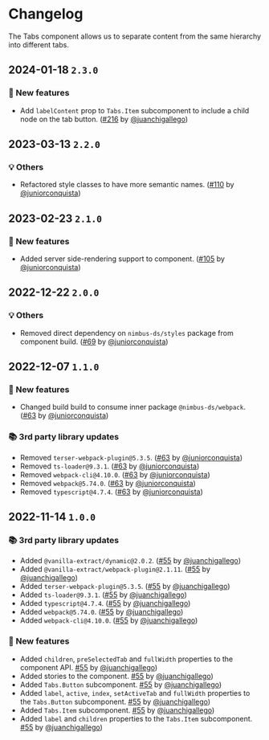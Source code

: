 # Changelog

The Tabs component allows us to separate content from the same hierarchy into different tabs.

## 2024-01-18 `2.3.0`

### 🎉 New features

- Add `labelContent` prop to `Tabs.Item` subcomponent to include a child node on the tab button. ([#216](https://github.com/TiendaNube/nimbus-design-system/pull/216) by [@juanchigallego](https://github.com/juanchigallego))

## 2023-03-13 `2.2.0`

### 💡 Others

- Refactored style classes to have more semantic names. ([#110](https://github.com/TiendaNube/nimbus-design-system/pull/110) by [@juniorconquista](https://github.com/juniorconquista))

## 2023-02-23 `2.1.0`

### 🎉 New features

- Added server side-rendering support to component. ([#105](https://github.com/TiendaNube/nimbus-design-system/pull/105) by [@juniorconquista](https://github.com/juniorconquista))

## 2022-12-22 `2.0.0`

### 💡 Others

- Removed direct dependency on `nimbus-ds/styles` package from component build. ([#69](https://github.com/TiendaNube/nimbus-design-system/pull/69) by [@juniorconquista](https://github.com/juniorconquista))

## 2022-12-07 `1.1.0`

### 🎉 New features

- Changed build build to consume inner package `@nimbus-ds/webpack`. ([#63](https://github.com/TiendaNube/nimbus-design-system/pull/63) by [@juniorconquista](https://github.com/juniorconquista))

### 📚 3rd party library updates

- Removed `terser-webpack-plugin@5.3.5`. ([#63](https://github.com/TiendaNube/nimbus-design-system/pull/63) by [@juniorconquista](https://github.com/juniorconquista))
- Removed `ts-loader@9.3.1`. ([#63](https://github.com/TiendaNube/nimbus-design-system/pull/63) by [@juniorconquista](https://github.com/juniorconquista))
- Removed `webpack-cli@4.10.0`. ([#63](https://github.com/TiendaNube/nimbus-design-system/pull/63) by [@juniorconquista](https://github.com/juniorconquista))
- Removed `webpack@5.74.0`. ([#63](https://github.com/TiendaNube/nimbus-design-system/pull/63) by [@juniorconquista](https://github.com/juniorconquista))
- Removed `typescript@4.7.4`. ([#63](https://github.com/TiendaNube/nimbus-design-system/pull/63) by [@juniorconquista](https://github.com/juniorconquista))

## 2022-11-14 `1.0.0`

### 📚 3rd party library updates

- Added `@vanilla-extract/dynamic@2.0.2`. ([#55](https://github.com/TiendaNube/nimbus-design-system/pull/55) by [@juanchigallego](https://github.com/juanchigallego))
- Added `@vanilla-extract/webpack-plugin@2.1.11`. ([#55](https://github.com/TiendaNube/nimbus-design-system/pull/55) by [@juanchigallego](https://github.com/juanchigallego))
- Added `terser-webpack-plugin@5.3.5`. ([#55](https://github.com/TiendaNube/nimbus-design-system/pull/55) by [@juanchigallego](https://github.com/juanchigallego))
- Added `ts-loader@9.3.1`. ([#55](https://github.com/TiendaNube/nimbus-design-system/pull/55) by [@juanchigallego](https://github.com/juanchigallego))
- Added `typescript@4.7.4`. ([#55](https://github.com/TiendaNube/nimbus-design-system/pull/55) by [@juanchigallego](https://github.com/juanchigallego))
- Added `webpack@5.74.0`. ([#55](https://github.com/TiendaNube/nimbus-design-system/pull/55) by [@juanchigallego](https://github.com/juanchigallego))
- Added `webpack-cli@4.10.0`. ([#55](https://github.com/TiendaNube/nimbus-design-system/pull/55) by [@juanchigallego](https://github.com/juanchigallego))

### 🎉 New features

- Added `children`, `preSelectedTab` and `fullWidth` properties to the component API. [#55](https://github.com/TiendaNube/nimbus-design-system/pull/#55) by [@juanchigallego](https://github.com/juanchigallego))
- Added stories to the component. [#55](https://github.com/TiendaNube/nimbus-design-system/pull/#55) by [@juanchigallego](https://github.com/juanchigallego))
- Added `Tabs.Button` subcomponent. [#55](https://github.com/TiendaNube/nimbus-design-system/pull/#55) by [@juanchigallego](https://github.com/juanchigallego))
- Added `label`, `active`, `index`, `setActiveTab` and `fullWidth` properties to the `Tabs.Button` subcomponent. [#55](https://github.com/TiendaNube/nimbus-design-system/pull/#55) by [@juanchigallego](https://github.com/juanchigallego))
- Added `Tabs.Item` subcomponent. [#55](https://github.com/TiendaNube/nimbus-design-system/pull/#55) by [@juanchigallego](https://github.com/juanchigallego))
- Added `label` and `children` properties to the `Tabs.Item` subcomponent. [#55](https://github.com/TiendaNube/nimbus-design-system/pull/#55) by [@juanchigallego](https://github.com/juanchigallego))
